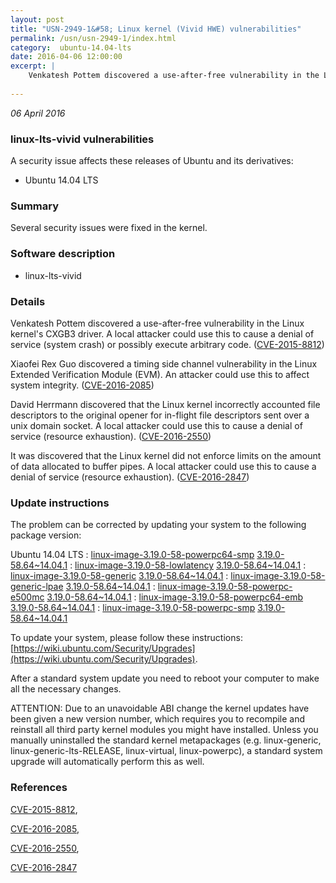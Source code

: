 ```yaml
---
layout: post
title: "USN-2949-1&#58; Linux kernel (Vivid HWE) vulnerabilities"
permalink: /usn/usn-2949-1/index.html
category:  ubuntu-14.04-lts
date: 2016-04-06 12:00:00
excerpt: |
    Venkatesh Pottem discovered a use-after-free vulnerability in the Linux kernel&#39;s CXGB3 driver. A local attacker could use this to cause a denial of service (system crash) or possibly execute arbitrary code. ([CVE-2015-8812](http://people.ubuntu.com/~ubuntu-security/cve/CVE-2015-8812))
    
--- 
```

 
 

*06 April 2016*

### linux-lts-vivid vulnerabilities

A security issue affects these releases of Ubuntu and its derivatives:

* Ubuntu 14.04 LTS

### Summary

Several security issues were fixed in the kernel. 

### Software description

* linux-lts-vivid 

### Details

Venkatesh Pottem discovered a use-after-free vulnerability in the Linux kernel&#39;s CXGB3 driver. A local attacker could use this to cause a denial of service (system crash) or possibly execute arbitrary code. ([CVE-2015-8812](http://people.ubuntu.com/~ubuntu-security/cve/CVE-2015-8812))

Xiaofei Rex Guo discovered a timing side channel vulnerability in the Linux Extended Verification Module (EVM). An attacker could use this to affect system integrity. ([CVE-2016-2085](http://people.ubuntu.com/~ubuntu-security/cve/CVE-2016-2085))

David Herrmann discovered that the Linux kernel incorrectly accounted file descriptors to the original opener for in-flight file descriptors sent over a unix domain socket. A local attacker could use this to cause a denial of service (resource exhaustion). ([CVE-2016-2550](http://people.ubuntu.com/~ubuntu-security/cve/CVE-2016-2550))

It was discovered that the Linux kernel did not enforce limits on the amount of data allocated to buffer pipes. A local attacker could use this to cause a denial of service (resource exhaustion). ([CVE-2016-2847](http://people.ubuntu.com/~ubuntu-security/cve/CVE-2016-2847)) 

### Update instructions

The problem can be corrected by updating your system to the following package version:

Ubuntu 14.04 LTS
 : [linux-image-3.19.0-58-powerpc64-smp](https://launchpad.net/ubuntu/+source/linux-lts-vivid) <span> [3.19.0-58.64~14.04.1](https://launchpad.net/ubuntu/+source/linux-lts-vivid/3.19.0-58.64~14.04.1) </span> 
 : [linux-image-3.19.0-58-lowlatency](https://launchpad.net/ubuntu/+source/linux-lts-vivid) <span> [3.19.0-58.64~14.04.1](https://launchpad.net/ubuntu/+source/linux-lts-vivid/3.19.0-58.64~14.04.1) </span> 
 : [linux-image-3.19.0-58-generic](https://launchpad.net/ubuntu/+source/linux-lts-vivid) <span> [3.19.0-58.64~14.04.1](https://launchpad.net/ubuntu/+source/linux-lts-vivid/3.19.0-58.64~14.04.1) </span> 
 : [linux-image-3.19.0-58-generic-lpae](https://launchpad.net/ubuntu/+source/linux-lts-vivid) <span> [3.19.0-58.64~14.04.1](https://launchpad.net/ubuntu/+source/linux-lts-vivid/3.19.0-58.64~14.04.1) </span> 
 : [linux-image-3.19.0-58-powerpc-e500mc](https://launchpad.net/ubuntu/+source/linux-lts-vivid) <span> [3.19.0-58.64~14.04.1](https://launchpad.net/ubuntu/+source/linux-lts-vivid/3.19.0-58.64~14.04.1) </span> 
 : [linux-image-3.19.0-58-powerpc64-emb](https://launchpad.net/ubuntu/+source/linux-lts-vivid) <span> [3.19.0-58.64~14.04.1](https://launchpad.net/ubuntu/+source/linux-lts-vivid/3.19.0-58.64~14.04.1) </span> 
 : [linux-image-3.19.0-58-powerpc-smp](https://launchpad.net/ubuntu/+source/linux-lts-vivid) <span> [3.19.0-58.64~14.04.1](https://launchpad.net/ubuntu/+source/linux-lts-vivid/3.19.0-58.64~14.04.1) </span> 

To update your system, please follow these instructions: [https://wiki.ubuntu.com/Security/Upgrades](https://wiki.ubuntu.com/Security/Upgrades).

After a standard system update you need to reboot your computer to make all the necessary changes.

ATTENTION: Due to an unavoidable ABI change the kernel updates have been given a new version number, which requires you to recompile and reinstall all third party kernel modules you might have installed. Unless you manually uninstalled the standard kernel metapackages (e.g. linux-generic, linux-generic-lts-RELEASE, linux-virtual, linux-powerpc), a standard system upgrade will automatically perform this as well. 

### References

 
 [CVE-2015-8812](http://people.ubuntu.com/~ubuntu-security/cve/CVE-2015-8812), 

 [CVE-2016-2085](http://people.ubuntu.com/~ubuntu-security/cve/CVE-2016-2085), 

 [CVE-2016-2550](http://people.ubuntu.com/~ubuntu-security/cve/CVE-2016-2550), 

 [CVE-2016-2847](http://people.ubuntu.com/~ubuntu-security/cve/CVE-2016-2847)
 

